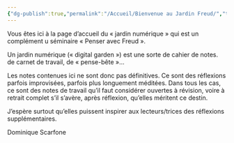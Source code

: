 ```yaml
---
{"dg-publish":true,"permalink":"/Accueil/Bienvenue au Jardin Freud/","tags":["gardenEntry"],"created":"2025-08-19T12:06:07.912-04:00","updated":"2025-08-23T10:05:15.886-04:00"}
---
```


Vous êtes ici à  la page d’accueil du « jardin numérique » qui est un complément u séminaire « Penser avec Freud ».

Un jardin numérique (« digital garden ») est une sorte de cahier de notes. de carnet de travail, de « pense-bête »...

Les notes contenues ici ne sont  donc pas définitives. Ce sont des réflexions parfois improvisées, parfois plus longuement méditées. Dans tous les cas, ce sont des notes de travail qu’il faut  considérer ouvertes à révision, voire à retrait complet s’il s’avère, après réflexion, qu’elles méritent ce destin.

J’espère surtout qu’elles puissent inspirer aux lecteurs/trices des réflexions supplémentaires.

Dominique Scarfone